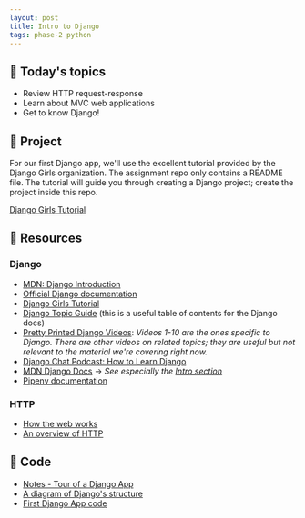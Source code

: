```yaml
---
layout: post
title: Intro to Django
tags: phase-2 python
---
```


## 📅 Today's topics

- Review HTTP request-response
- Learn about MVC web applications
- Get to know Django!

## 🎯 Project

For our first Django app, we'll use the excellent tutorial provided by the Django Girls organization. The assignment repo only contains a README file. The tutorial will guide you through creating a Django project; create the project inside this repo.

[Django Girls Tutorial](https://classroom.github.com/a/UviZK6zg)

## 🔖 Resources

### Django

- [MDN: Django Introduction](https://developer.mozilla.org/en-US/docs/Learn/Server-side/Django/Introduction)
- [Official Django documentation](https://docs.djangoproject.com/en/3.2/)
- [Django Girls Tutorial](https://tutorial.djangogirls.org/en/#django-girls-tutorial)
- [Django Topic Guide](https://docs.djangoproject.com/en/3.2/topics/) (this is a useful table of contents for the Django docs)
- [Pretty Printed Django Videos](https://www.youtube.com/playlist?list=PLXmMXHVSvS-DQfOsQdXkzEZyD0Vei7PKf): _Videos 1-10 are the ones specific to Django. There are other videos on related topics; they are useful but not relevant to the material we're covering right now._
- [Django Chat Podcast: How to Learn Django](https://djangochat.com/episodes/how-to-learn-django)
- [MDN Django Docs](https://developer.mozilla.org/en-US/docs/Learn/Server-side/Django) -> _See especially the [Intro section](https://developer.mozilla.org/en-US/docs/Learn/Server-side/Django/Introduction)_
- [Pipenv documentation](https://pipenv.pypa.io/en/latest/)

### HTTP

- [How the web works](https://developer.mozilla.org/en-US/docs/Learn/Getting_started_with_the_web/How_the_Web_works)
- [An overview of HTTP](https://developer.mozilla.org/en-US/docs/Web/HTTP/Overview)

## 🦉 Code

- [Notes - Tour of a Django App](https://github.com/momentum-team-9/notes/blob/main/django-tour.md)
- [A diagram of Django's structure](https://github.com/Momentum-Team-9/notes/blob/main/django-diagram.md)
- [First Django App code](https://github.com/Momentum-Team-9/example-first-django)
